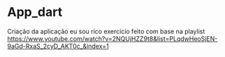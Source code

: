 # App_dart

Criação da aplicação eu sou rico exercicio feito com base na playlist https://www.youtube.com/watch?v=2NQUjHZZ9t8&list=PLqdwHeoSjEN-9aGd-RxaS_2cyD_AKT0c_&index=1
